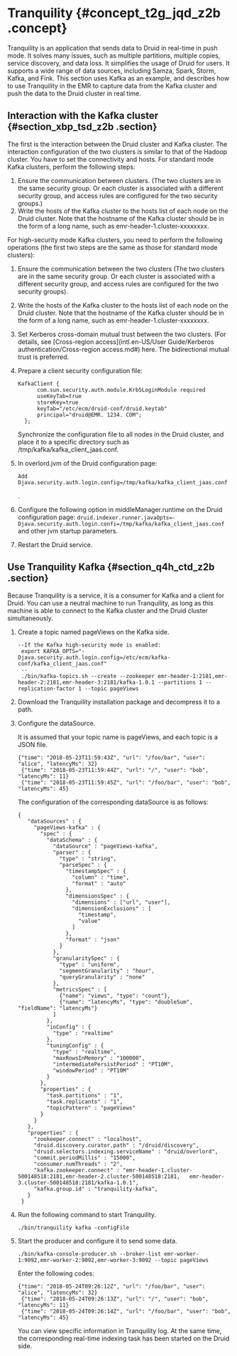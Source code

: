 # Tranquility {#concept_t2g_jqd_z2b .concept}

Tranquility is an application that sends data to Druid in real-time in push mode. It solves many issues, such as multiple partitions, multiple copies, service discovery, and data loss. It simplifies the usage of Druid for users. It supports a wide range of data sources, including Samza, Spark, Storm, Kafka, and Fink. This section uses Kafka as an example, and describes how to use Tranquility in the EMR to capture data from the Kafka cluster and push the data to the Druid cluster in real time.

## Interaction with the Kafka cluster {#section_xbp_tsd_z2b .section}

The first is the interaction between the Druid cluster and Kafka cluster. The interaction configuration of the two clusters is similar to that of the Hadoop cluster. You have to set the connectivity and hosts. For standard mode Kafka clusters, perform the following steps:

1.  Ensure the communication between clusters. \(The two clusters are in the same security group. Or each cluster is associated with a different security group, and access rules are configured for the two security groups.\)
2.  Write the hosts of the Kafka cluster to the hosts list of each node on the Druid cluster. Note that the hostname of the Kafka cluster should be in the form of a long name, such as emr-header-1.cluster-xxxxxxxx.

For high-security mode Kafka clusters, you need to perform the following operations \(the first two steps are the same as those for standard mode clusters\):

1.  Ensure the communication between the two clusters \(The two clusters are in the same security group. Or each cluster is associated with a different security group, and access rules are configured for the two security groups\).
2.  Write the hosts of the Kafka cluster to the hosts list of each node on the Druid cluster. Note that the hostname of the Kafka cluster should be in the form of a long name, such as emr-header-1.cluster-xxxxxxxx.
3.  Set Kerberos cross-domain mutual trust between the two clusters. \(For details, see [Cross-region access](intl.en-US/User Guide/Kerberos authentication/Cross-region access.md#) here. The bidirectional mutual trust is preferred.
4.  Prepare a client security configuration file:

    ```
    KafkaClient {
          com.sun.security.auth.module.Krb5LoginModule required
          useKeyTab=true
          storeKey=true
          keyTab="/etc/ecm/druid-conf/druid.keytab"
          principal="druid@EMR. 1234. COM";
      };
    ```

    Synchronize the configuration file to all nodes in the Druid cluster, and place it to a specific directory such as /tmp/kafka/kafka\_client\_jaas.conf.

5.  In overlord.jvm of the Druid configuration page:

    ```
    Add Djava.security.auth.login.config=/tmp/kafka/kafka_client_jaas.conf
    ```

    .

6.  Configure the following option in middleManager.runtime on the Druid configuration page: `druid.indexer.runner.javaOpts=-Djava.security.auth.login.confi=/tmp/kafka/kafka_client_jaas.conf` and other jvm startup parameters.
7.  Restart the Druid service.

## Use Tranquility Kafka {#section_q4h_ctd_z2b .section}

Because Tranquility is a service, it is a consumer for Kafka and a client for Druid. You can use a neutral machine to run Tranquility, as long as this machine is able to connect to the Kafka cluster and the Druid cluster simultaneously.

1.  Create a topic named pageViews on the Kafka side.

    ```
    --If the Kafka high-security mode is enabled:
     export KAFKA_OPTS="-Djava.security.auth.login.config=/etc/ecm/kafka-conf/kafka_client_jaas.conf"
     --
     ./bin/kafka-topics.sh --create --zookeeper emr-header-1:2181,emr-header-2:2181,emr-header-3:2181/kafka-1.0.1 --partitions 1 --replication-factor 1 --topic pageViews
    ```

2.  Download the Tranquility installation package and decompress it to a path.
3.  Configure the dataSource.

    It is assumed that your topic name is pageViews, and each topic is a JSON file.

    ```
    {"time": "2018-05-23T11:59:43Z", "url": "/foo/bar", "user": "alice", "latencyMs": 32}
     {"time": "2018-05-23T11:59:44Z", "url": "/", "user": "bob", "latencyMs": 11}
     {"time": "2018-05-23T11:59:45Z", "url": "/foo/bar", "user": "bob", "latencyMs": 45}
    ```

    The configuration of the corresponding dataSource is as follows:

    ```
    {
       "dataSources" : {
         "pageViews-kafka" : {
           "spec" : {
             "dataSchema" : {
               "dataSource" : "pageViews-kafka",
               "parser" : {
                 "type" : "string",
                 "parseSpec" : {
                   "timestampSpec" : {
                     "column" : "time",
                     "format" : "auto"
                   },
                   "dimensionsSpec" : {
                     "dimensions" : ["url", "user"],
                     "dimensionExclusions" : [
                       "timestamp",
                       "value"
                     ]
                   },
                   "format" : "json"
                 }
               },
               "granularitySpec" : {
                 "type" : "uniform",
                 "segmentGranularity" : "hour",
                 "queryGranularity" : "none"
               },
               "metricsSpec" : [
                 {"name": "views", "type": "count"},
                 {"name": "latencyMs", "type": "doubleSum", "fieldName": "latencyMs"}
               ]
             },
             "ioConfig" : {
               "type" : "realtime"
             },
             "tuningConfig" : {
               "type" : "realtime",
               "maxRowsInMemory" : "100000",
               "intermediatePersistPeriod" : "PT10M",
               "windowPeriod" : "PT10M"
             }
           },
           "properties" : {
             "task.partitions" : "1",
             "task.replicants" : "1",
             "topicPattern" : "pageViews"
           }
         }
       },
       "properties" : {
         "zookeeper.connect" : "localhost",
         "druid.discovery.curator.path" : "/druid/discovery",
         "druid.selectors.indexing.serviceName" : "druid/overlord",
         "commit.periodMillis" : "15000",
         "consumer.numThreads" : "2",
         "kafka.zookeeper.connect" : "emr-header-1.cluster-500148518:2181,emr-header-2.cluster-500148518:2181,   emr-header-3.cluster-500148518:2181/kafka-1.0.1",
         "kafka.group.id" : "tranquility-kafka",
       }
     }
    ```

4.  Run the following command to start Tranquility.

    ```
    ./bin/tranquility kafka -configFile 
    ```

5.  Start the producer and configure it to send some data.

    ```
    ./bin/kafka-console-producer.sh --broker-list emr-worker-1:9092,emr-worker-2:9092,emr-worker-3:9092 --topic pageViews
    ```

    Enter the following codes:

    ```
    {"time": "2018-05-24T09:26:12Z", "url": "/foo/bar", "user": "alice", "latencyMs": 32}
     {"time": "2018-05-24T09:26:13Z", "url": "/", "user": "bob", "latencyMs": 11}
     {"time": "2018-05-24T09:26:14Z", "url": "/foo/bar", "user": "bob", "latencyMs": 45}
    ```

    You can view specific information in Tranquility log. At the same time, the corresponding real-time indexing task has been started on the Druid side.


